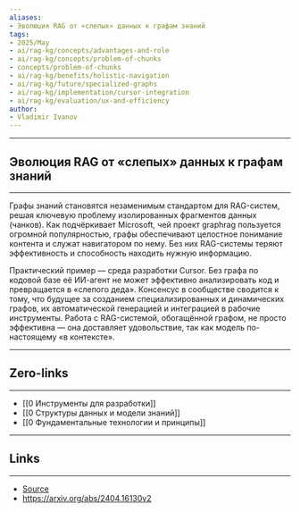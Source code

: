 ```yaml
---
aliases: 
- Эволюция RAG от «слепых» данных к графам знаний
tags:
- 2025/May
- ai/rag-kg/concepts/advantages-and-role
- ai/rag-kg/concepts/problem-of-chunks
- concepts/problem-of-chunks
- ai/rag-kg/benefits/holistic-navigation
- ai/rag-kg/future/specialized-graphs
- ai/rag-kg/implementation/cursor-integration
- ai/rag-kg/evaluation/ux-and-efficiency
author:
- Vladimir Ivanov
---
```

-----
##  Эволюция RAG от «слепых» данных к графам знаний 
-----
Графы знаний становятся незаменимым стандартом для RAG-систем, решая ключевую проблему изолированных фрагментов данных (чанков). Как подчёркивает Microsoft, чей проект graphrag пользуется огромной популярностью, графы обеспечивают целостное понимание контента и служат навигатором по нему. Без них RAG-системы теряют эффективность и способность находить нужную информацию.

Практический пример — среда разработки Cursor. Без графа по кодовой базе её ИИ-агент не может эффективно анализировать код и превращается в «слепого деда». Консенсус в сообществе сводится к тому, что будущее за созданием специализированных и динамических графов, их автоматической генерацией и интеграцией в рабочие инструменты. Работа с RAG-системой, обогащённой графом, не просто эффективна — она доставляет удовольствие, так как модель по-настоящему «в контексте».

---
## Zero-links
---
- [[0 Инструменты для разработки]]
- [[0 Структуры данных и модели знаний]]
- [[0 Фундаментальные технологии и принципы]]

---
## Links
---
- [Source](https://t.me/turboproject/1699)
- https://arxiv.org/abs/2404.16130v2